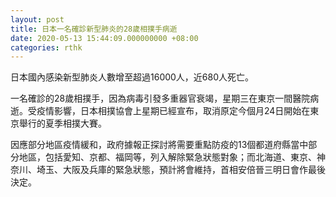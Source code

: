 ```yaml
---
layout: post
title: 日本一名確診新型肺炎的28歲相撲手病逝　
date: 2020-05-13 15:44:09.000000000 +08:00
categories: rthk
---
```


日本國內感染新型肺炎人數增至超過16000人，近680人死亡。

一名確診的28歲相撲手，因為病毒引發多重器官衰竭，星期三在東京一間醫院病逝。受疫情影響，日本相撲協會上星期已經宣布，取消原定今個月24日開始在東京舉行的夏季相撲大賽。

因應部分地區疫情緩和，政府據報正探討將需要重點防疫的13個都道府縣當中部分地區，包括愛知、京都、福岡等，列入解除緊急狀態對象；而北海道、東京、神奈川、埼玉、大阪及兵庫的緊急狀態，預計將會維持，首相安倍晉三明日會作最後決定。
